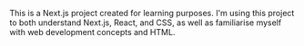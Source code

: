 This is a Next.js project created for learning purposes. I'm using this project to both understand Next.js, React, and CSS, as well as familiarise myself with web development concepts and HTML.
